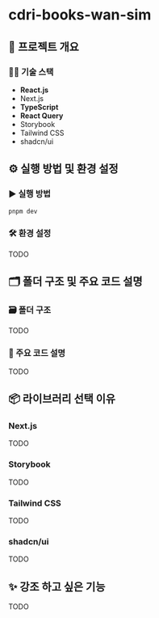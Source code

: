 # cdri-books-wan-sim

## 🧾 프로젝트 개요

### 🧑‍💻 기술 스택
- **React.js**
- Next.js
- **TypeScript**
- **React Query**
- Storybook
- Tailwind CSS
- shadcn/ui

## ⚙️ 실행 방법 및 환경 설정

### ▶️ 실행 방법
```bash
pnpm dev
```

### 🛠️ 환경 설정
TODO

## 🗂️ 폴더 구조 및 주요 코드 설명

### 🗃️ 폴더 구조
TODO

### 🧠 주요 코드 설명
TODO

## 📦 라이브러리 선택 이유

### Next.js
TODO

### Storybook
TODO

### Tailwind CSS
TODO

### shadcn/ui
TODO

## ✨ 강조 하고 싶은 기능
TODO
